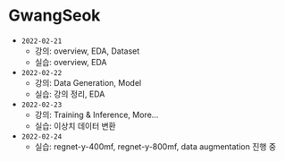 # GwangSeok

* `2022-02-21`
  * 강의: overview, EDA, Dataset
  * 실습: overview, EDA
* `2022-02-22`
  * 강의: Data Generation, Model
  * 실습: 강의 정리, EDA
* `2022-02-23`
  * 강의: Training & Inference,  More...
  * 실습: 이상치 데이터 변환
* `2022-02-24`
  * 실습: regnet-y-400mf, regnet-y-800mf, data augmentation 진행 중